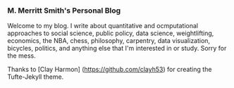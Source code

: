 ### M. Merritt Smith's Personal Blog

Welcome to my blog. I write about quantitative and ocmputational approaches to social science, public policy, data science, weightlifting, economics, the NBA, chess, philosophy, carpentry, data visualization, bicycles, politics, and anything else that I'm interested in or study. Sorry for the mess.

Thanks to [Clay Harmon] (https://github.com/clayh53) for creating the Tufte-Jekyll theme. 